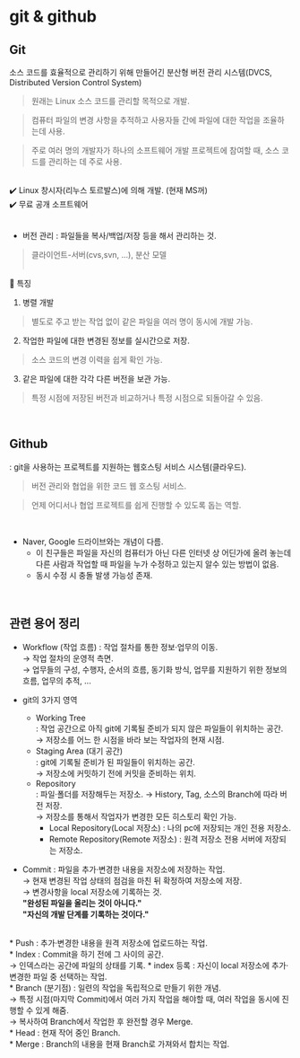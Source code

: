 # git & github

## Git 
소스 코드를 효율적으로 관리하기 위해 만들어긴 분산형 버전 관리 시스템(DVCS, Distributed Version Control System)

> 원래는 Linux 소스 코드를 관리할 목적으로 개발.    

> 컴퓨터 파일의 변경 사항을 추적하고 사용자들 간에 파일에 대한 작업을 조율하는데 사용.

> 주로 여러 명의 개발자가 하나의 소프트웨어 개발 프로젝트에 참여할 때, 소스 코드를 관리하는 데 주로 사용.

<br>
✔️ Linux 창시자(리누스 토르발스)에 의해 개발. (현재 MS꺼) <br>
✔️ 무료 공개 소프트웨어
<br> <br>

* 버전 관리 : 파일들을 복사/백업/저장 등을 해서 관리하는 것.
> 클라이언트-서버(cvs,svn, ...), 분산 모델 
<br> <br>

📍 특징 <br>
1. 병렬 개발
> 별도로 주고 받는 작업 없이 같은 파일을 여러 명이 동시에 개발 가능.

2. 작업한 파일에 대한 변경된 정보를 실시간으로 저장.
> 소스 코드의 변경 이력을 쉽게 확인 가능.

3. 같은 파일에 대한 각각 다른 버전을 보관 가능.
> 특정 시점에 저장된 버전과 비교하거나 특정 시점으로 되돌아갈 수 있음.

<br>

## Github
: git을 사용하는 프로젝트를 지원하는 웹호스팅 서비스 시스템(클라우드).
> 버전 관리와 협업을 위한 코드 웹 호스팅 서비스.

> 언제 어디서나 협업 프로젝트를 쉽게 진행할 수 있도록 돕는 역할.
<br>

* Naver, Google 드라이브와는 개념이 다름. <br>
    + 이 친구들은 파일을 자신의 컴퓨터가 아닌 다른 인터넷 상 어딘가에 올려 놓는데 다른 사람과 작업할 때 파일을 누가 수정하고 있는지 알수 있는 방법이 없음. <br>
    + 동시 수정 시 충돌 발생 가능성 존재.

<br>

## 관련 용어 정리
* Workflow (작업 흐름) : 작업 절차를 통한 정보·업무의 이동. <br>
    → 작업 절차의 운영적 측면. <br>
    → 업무들의 구성, 수행자, 순서의 흐름, 동기화 방식, 업무를 지원하기 위한 정보의 흐름, 업무의 추적, ...

* git의 3가지 영역

    * Working Tree <br> 
    : 작업 공간으로 아직 git에 기록될 준비가 되지 않은 파일들이 위치하는 공간.<br>
        → 저장소를 어느 한 시점을 바라 보는 작업자의 현재 시점.
    * Staging Area (대기 공간) <br>
    : git에 기록될 준비가 된 파일들이 위치하는 공간. <br>
        → 저장소에 커밋하기 전에 커밋을 준비하는 위치.
    * Repository <br>
    : 파일·폴더를 저장해두는 저장소.
        → History, Tag, 소스의 Branch에 따라 버전 저장. <br>
        → 저장소를 통해서 작업자가 변경한 모든 히스토리 확인 가능.<br>
        * Local Repository(Local 저장소) : 나의 pc에 저장되는 개인 전용 저장소.
        * Remote Repository(Remote 저장소) : 원격 저장소 전용 서버에 저장되는 저장소.

* Commit : 파일을 추가·변경한 내용을 저장소에 저장하는 작업.<br>
    → 현재 변경된 작업 상태의 점검을 마친 뒤 확정하여 저장소에 저장.<br>
    → 변경사항을 local 저장소에 기록하는 것. <br>
        **"완성된 파일을 올리는 것이 아니다."** <br>
        **"자신의 개발 단계를 기록하는 것이다."**
<br>
* Push : 추가·변경한 내용을 원격 저장소에 업로드하는 작업.
<br>
* Index : Commit을 하기 전에 그 사이의 공간.<br>
    → 인덱스라는 공간에 파일의 상태를 기록.
    * index 등록 : 자신이 local 저장소에 추가·변경한 파일 중 선택하는 작업.
<br>
* Branch (분기점) : 일련의 작업을 독립적으로 만들기 위한 개념.<br>
    → 특정 시점(마지막 Commit)에서 여러 가지 작업을 해야할 때, 여러 작업을 동시에 진행할 수 있게 해줌.<br>
    → 복사하여 Branch에서 작업한 후 완전할 경우 Merge.
<br>
* Head : 현재 작어 중인 Branch.
<br>
* Merge : Branch의 내용을 현재 Branch로 가져와서 합치는 작업.
